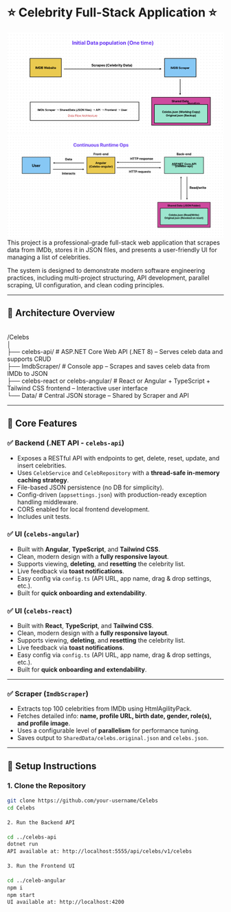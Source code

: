 # ⭐ Celebrity Full-Stack Application ⭐
![pic1.png](https://github.com/suthidesilva/Celebs/blob/master/pic1.png)
![pic2.png](https://github.com/suthidesilva/Celebs/blob/master/pic2.png)
This project is a professional-grade full-stack web application that scrapes data from IMDb, stores it in JSON files, and presents a user-friendly UI for managing a list of celebrities.

The system is designed to demonstrate modern software engineering practices, including multi-project structuring, API development, parallel scraping, UI configuration, and clean coding principles.

---

## 🧱 Architecture Overview

<br>/Celebs
<br>│
<br>├── celebs-api/ # ASP.NET Core Web API (.NET 8) – Serves celeb data and supports CRUD
<br>├── ImdbScraper/ # Console app – Scrapes and saves celeb data from IMDb to JSON
<br>├── celebs-react or celebs-angular/ # React or Angular + TypeScript + Tailwind CSS frontend – Interactive user interface
<br>└── Data/ # Central JSON storage – Shared by Scraper and API

---

## 🔧 Core Features

### ✅ Backend (.NET API - `celebs-api`)
- Exposes a RESTful API with endpoints to get, delete, reset, update, and insert celebrities.
- Uses `CelebService` and `CelebRepository` with a **thread-safe in-memory caching strategy**.
- File-based JSON persistence (no DB for simplicity).
- Config-driven (`appsettings.json`) with production-ready exception handling middleware.
- CORS enabled for local frontend development.
- Includes unit tests.


### ✅ UI (`celebs-angular`)
- Built with **Angular**, **TypeScript**, and **Tailwind CSS**.
- Clean, modern design with a **fully responsive layout**.
- Supports viewing, **deleting**, and **resetting** the celebrity list.
- Live feedback via **toast notifications**.
- Easy config via `config.ts` (API URL, app name, drag & drop settings, etc.).
- Built for **quick onboarding and extendability**.

### ✅ UI (`celebs-react`)
- Built with **React**, **TypeScript**, and **Tailwind CSS**.
- Clean, modern design with a **fully responsive layout**.
- Supports viewing, **deleting**, and **resetting** the celebrity list.
- Live feedback via **toast notifications**.
- Easy config via `config.ts` (API URL, app name, drag & drop settings, etc.).
- Built for **quick onboarding and extendability**.
----

### ✅ Scraper (`ImdbScraper`)
- Extracts top 100 celebrities from IMDb using HtmlAgilityPack.
- Fetches detailed info: **name, profile URL, birth date, gender, role(s), and profile image**.
- Uses a configurable level of **parallelism** for performance tuning.
- Saves output to `SharedData/celebs.original.json` and `celebs.json`.

---

## 🚀 Setup Instructions

### 1. Clone the Repository
```bash
git clone https://github.com/your-username/Celebs
cd Celebs

2. Run the Backend API

cd ../celebs-api
dotnet run
API available at: http://localhost:5555/api/celebs/v1/celebs

3. Run the Frontend UI

cd ../celeb-angular
npm i
npm start
UI available at: http://localhost:4200



